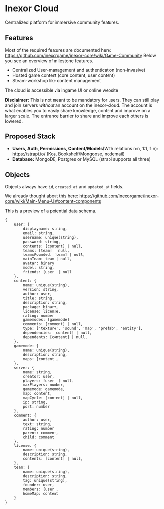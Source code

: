 # Inexor Cloud
Centralized platform for immersive community features.

## Features
Most of the required features are documented here: https://github.com/inexorgame/inexor-core/wiki/Game-Community
Below you see an overview of milestone features.

- Centralized User-management and authentication (non-invasive)
- Hosted game content (core content, user content)
- Steam-workshop like content management

The cloud is accessible via ingame UI or online website

**Disclaimer:** This is not meant to be mandatory for users. They can still play and join servers _without_ an account on the inexor-cloud. The account is what enables you to easily share knowledge, content and improve on a larger scale. The entrance barrier to share and improve each others is lowered.

## Proposed Stack

- **Users, Auth, Permissions, Content/Models**(With relations n:n, 1:1, 1:n): https://strapi.io/ (Koa, Bookshelf/Mongoose, nodemail)
- **Database:** MongoDB, Postgres or MySQL (strapi supports all three)

## Objects

Objects always have `id`, `created_at` and `updated_at` fields.

We already thought about this here: https://github.com/inexorgame/inexor-core/wiki/Main-Menu-UI#content-components

This is a preview of a potential data schema.

```
{
    user: {
        displayname: string,
        email: string,
        username: unique(string),
        password: string,
        contents: [content] | null,
        teams: [team] | null,
        teamsFounded: [team] | null,
        mainTeam: team | null,
        avatar: binary,
        model: string,
        friends: [user] | null
    },
    content: {
        name: unique(string),
        version: string,
        author: user,
        title: string,
        description: string,
        package: binary,
        license: license,
        rating: number,
        gamemodes: [gamemode]
        comments: [comment] | null,
        type: ['texture', 'sound', 'map', 'prefab', 'entity'],
        dependencies: [content] | null,
        dependents: [content] | null,
    },
    gamemode: {
        name: unique(string),
        description: string,
        maps: [content],
    },
    server: {
        name: string,
        creator: user,
        players: [user] | null,
        maxPlayers: number,
        gamemode: gamemode,
        map: content,
        mapCycle: [content] | null,
        ip: string,
        port: number
    },
    comment: {
        author: user,
        text: string,
        rating: number,
        parent: comment,
        child: comment
    },
    license: {
        name: unique(string),
        description: string,
        contents: [content] | null,
    },
    team: {
        name: unique(string),
        description: string,
        tag: unique(string),
        founder: user,
        members: [user],
        homeMap: content
    }
}
```
